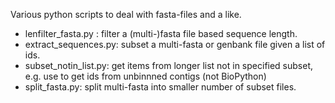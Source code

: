 Various python scripts to deal with fasta-files and a like.

* lenfilter_fasta.py : filter a (multi-)fasta file based sequence length. 
* extract_sequences.py: subset a multi-fasta or genbank file given a list of ids.
* subset_notin_list.py: get items from longer list not in specified subset, e.g. use to get ids from unbinnned contigs (not BioPython)
* split_fasta.py: split multi-fasta into smaller number of subset files.